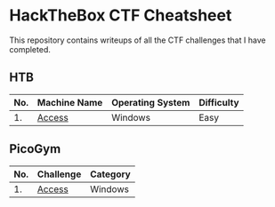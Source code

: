# HackTheBox CTF Cheatsheet

This repository contains writeups of all the CTF challenges that I have completed.

## HTB

| No. | Machine Name | Operating System | Difficulty |
|-----|--------------|------------------|------------------|
| 1.	| [Access](https://www.test.com/)|Windows|Easy|


## PicoGym
| No. | Challenge | Category |
|-----|------------------|----------------------|
| 1.	| [Access](https://www.test.com/)|Windows|
